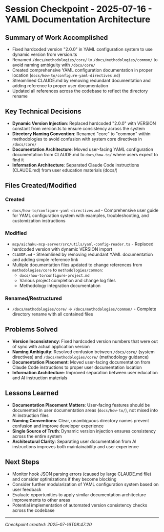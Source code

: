 # Session Checkpoint - 2025-07-16 - YAML Documentation Architecture

## Summary of Work Accomplished

- Fixed hardcoded version "2.0.0" in YAML configuration system to use dynamic version from version.ts
- Renamed `/docs/methodologies/core/` to `/docs/methodologies/common/` to avoid naming ambiguity with `/docs/core/`
- Created comprehensive YAML configuration documentation in proper location (`docs/how-to/configure-yaml-directives.md`)
- Streamlined CLAUDE.md by removing redundant documentation and adding reference to proper user documentation
- Updated all references across the codebase to reflect the directory rename

## Key Technical Decisions

- **Dynamic Version Injection**: Replaced hardcoded "2.0.0" with VERSION constant from version.ts to ensure consistency
  across the system
- **Directory Naming Convention**: Renamed "core" to "common" within methodologies to avoid confusion with system core
  directives in `/docs/core/`
- **Documentation Architecture**: Moved user-facing YAML configuration documentation from CLAUDE.md to `docs/how-to/`
  where users expect to find it
- **Information Architecture**: Separated Claude Code instructions (CLAUDE.md) from user education materials (docs/)

## Files Created/Modified

### Created

- `docs/how-to/configure-yaml-directives.md` - Comprehensive user guide for YAML configuration system with examples,
  troubleshooting, and customization instructions

### Modified

- `mcp/aichaku-mcp-server/src/utils/yaml-config-reader.ts` - Replaced hardcoded version with dynamic VERSION import
- `CLAUDE.md` - Streamlined by removing redundant YAML documentation and adding simple reference link
- Multiple documentation files updated to change references from `methodologies/core` to `methodologies/common`:
  - `docs/how-to/configure-project.md`
  - Various project completion and change log files
  - Methodology integration documentation

### Renamed/Restructured

- `/docs/methodologies/core/` → `/docs/methodologies/common/` - Complete directory rename with all contained files

## Problems Solved

- **Version Inconsistency**: Fixed hardcoded version numbers that were out of sync with actual application version
- **Naming Ambiguity**: Resolved confusion between `/docs/core/` (system directives) and `/docs/methodologies/core/`
  (methodology guidance)
- **Documentation Placement**: Moved user-facing documentation from Claude Code instructions to proper user
  documentation location
- **Information Architecture**: Improved separation between user education and AI instruction materials

## Lessons Learned

- **Documentation Placement Matters**: User-facing features should be documented in user documentation areas
  (`docs/how-to/`), not mixed into AI instruction files
- **Naming Conventions**: Clear, unambiguous directory names prevent confusion and improve developer experience
- **Single Source of Truth**: Dynamic version injection ensures consistency across the entire system
- **Architectural Clarity**: Separating user documentation from AI instructions improves both maintainability and user
  experience

## Next Steps

- Monitor hook JSON parsing errors (caused by large CLAUDE.md file) and consider optimizations if they become blocking
- Consider further modularization of YAML configuration system based on user feedback
- Evaluate opportunities to apply similar documentation architecture improvements to other areas
- Potential implementation of automated version consistency checks across the codebase

---

_Checkpoint created: 2025-07-16T08:47:20_
